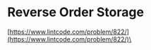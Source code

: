 # Reverse Order Storage

[https://www.lintcode.com/problem/822/](https://www.lintcode.com/problem/822/)\
